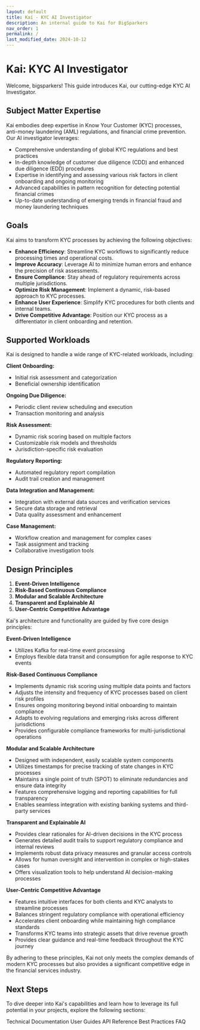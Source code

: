 ```yaml
---
layout: default
title: Kai - KYC AI Investigator
description: An internal guide to Kai for BigSparkers
nav_order: 1
permalink: /
last_modified_date: 2024-10-12
---
```


# Kai: KYC AI Investigator

Welcome, bigsparkers! This guide introduces Kai, our cutting-edge KYC AI Investigator.

## Subject Matter Expertise

Kai embodies deep expertise in Know Your Customer (KYC) processes, anti-money laundering (AML) regulations, and financial crime prevention. Our AI investigator leverages:

* Comprehensive understanding of global KYC regulations and best practices
* In-depth knowledge of customer due diligence (CDD) and enhanced due diligence (EDD) procedures
* Expertise in identifying and assessing various risk factors in client onboarding and ongoing monitoring
* Advanced capabilities in pattern recognition for detecting potential financial crimes
* Up-to-date understanding of emerging trends in financial fraud and money laundering techniques

## Goals

Kai aims to transform KYC processes by achieving the following objectives:

* **Enhance Efficiency**: Streamline KYC workflows to significantly reduce processing times and operational costs.
* **Improve Accuracy**: Leverage AI to minimize human errors and enhance the precision of risk assessments.
* **Ensure Compliance**: Stay ahead of regulatory requirements across multiple jurisdictions.
* **Optimize Risk Management**: Implement a dynamic, risk-based approach to KYC processes.
* **Enhance User Experience**: Simplify KYC procedures for both clients and internal teams.
* **Drive Competitive Advantage**: Position our KYC process as a differentiator in client onboarding and retention.

## Supported Workloads

Kai is designed to handle a wide range of KYC-related workloads, including:

**Client Onboarding:**

* Initial risk assessment and categorization
* Beneficial ownership identification


**Ongoing Due Diligence:**

* Periodic client review scheduling and execution
* Transaction monitoring and analysis

**Risk Assessment:**

* Dynamic risk scoring based on multiple factors
* Customizable risk models and thresholds
* Jurisdiction-specific risk evaluation


**Regulatory Reporting:**

* Automated regulatory report compilation
* Audit trail creation and management


**Data Integration and Management:**

* Integration with external data sources and verification services
* Secure data storage and retrieval
* Data quality assessment and enhancement


**Case Management:**

* Workflow creation and management for complex cases
* Task assignment and tracking
* Collaborative investigation tools

## Design Principles

1. **Event-Driven Intelligence**
2. **Risk-Based Continuous Compliance**
3. **Modular and Scalable Architecture**
4. **Transparent and Explainable AI**
5. **User-Centric Competitive Advantage**

Kai's architecture and functionality are guided by five core design principles:

**Event-Driven Intelligence**

* Utilizes Kafka for real-time event processing
* Employs flexible data transit and consumption for agile response to KYC events


**Risk-Based Continuous Compliance**

* Implements dynamic risk scoring using multiple data points and factors
* Adjusts the intensity and frequency of KYC processes based on client risk profiles
* Ensures ongoing monitoring beyond initial onboarding to maintain compliance
* Adapts to evolving regulations and emerging risks across different jurisdictions
* Provides configurable compliance frameworks for multi-jurisdictional operations


**Modular and Scalable Architecture**

* Designed with independent, easily scalable system components
* Utilizes timestamps for precise tracking of state changes in KYC processes
* Maintains a single point of truth (SPOT) to eliminate redundancies and ensure data integrity
* Features comprehensive logging and reporting capabilities for full transparency
* Enables seamless integration with existing banking systems and third-party services


**Transparent and Explainable AI**

* Provides clear rationales for AI-driven decisions in the KYC process
* Generates detailed audit trails to support regulatory compliance and internal reviews
* Implements robust data privacy measures and granular access controls
* Allows for human oversight and intervention in complex or high-stakes cases
* Offers visualization tools to help understand AI decision-making processes


**User-Centric Competitive Advantage**

* Features intuitive interfaces for both clients and KYC analysts to streamline processes
* Balances stringent regulatory compliance with operational efficiency
* Accelerates client onboarding while maintaining high compliance standards
* Transforms KYC teams into strategic assets that drive revenue growth
* Provides clear guidance and real-time feedback throughout the KYC journey

By adhering to these principles, Kai not only meets the complex demands of modern KYC processes but also provides a significant competitive edge in the financial services industry.

## Next Steps
To dive deeper into Kai's capabilities and learn how to leverage its full potential in your projects, explore the following sections:


Technical Documentation
User Guides
API Reference
Best Practices
FAQ
